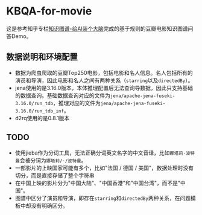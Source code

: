 # KBQA-for-movie

这是参考知乎专栏[知识图谱-给AI装个大脑](https://www.zhihu.com/column/knowledgegraph)完成的基于规则的豆瓣电影知识图谱问答Demo。

## 数据说明和环境配置 
+ 数据为爬虫爬取的豆瓣Top250电影，包括电影和名人信息。名人包括所有的演员和导演，因此电影和名人之间有两种关系（`starring`以及`directedBy`）。
+ jena使用的是3.16.0版本，本体推理配置后无法查询导数据，因此只支持基础的数据查询。基础数据查询对应的文件为`jena/apache-jena-fuseki-3.16.0/run_tdb`，推理对应的文件为`jena/apache-jena-fuseki-3.16.0/run_tdb_inf`。
+ d2rq使用的是0.8.1版本


## TODO
+ 使用jieba作为分词工具，无法正确分词英文名字的中文音译，比如`娜塔莉·波特曼`会被分词为`娜塔莉/·/波特曼`。
+ 一部影片的上映国家可能有多个，比如"法国 / 德国 / 美国"，数据处理时没有切分，而是直接存储了整个字符串
+ 在中国上映的影片分为"中国大陆"、"中国香港"和"中国台湾"，而不是"中国"。
+ 图谱中区分了演员和导演，即存在`starring`和`directedBy`两种关系，在问题模板中却没有明确区分。

   

